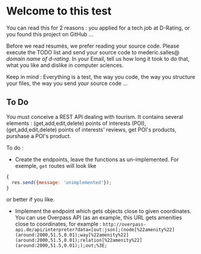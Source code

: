 # Welcome to this test

You can read this for 2 reasons : you applied for a tech job at D-Rating, or you found this project on GitHub ...

Before we read résumés, we prefer reading your source code. Please execute the TODO list and send your source code to mederic.salles@ _domain name of d-rating_. In your Email, tell us how long it took to do that, what you like and dislike in computer sciences.

Keep in mind : Everything is a test, the way you code, the way you structure your files, the way you send your source code ...


## To Do

You must conceive a REST API dealing with tourism. It contains several elements : (get,add,edit,delete) points of interests (POI), (get,add,edit,delete) points of interests' reviews, get POI's products, purshase a POI's product.

To do :
 - Create the endpoints, leave the functions as un-implemented. For exemple, `get` routes will look like 
 ```js
 {
   res.send({message: 'unimplemented'});
 }
 ```
 or better if you like.

 - Implement the endpoint which gets objects close to given coordinates. You can use Overpass API (as an example, this URL gets amenities close to coordinates, for example : `http://overpass-api.de/api/interpreter?data=[out:json];(node[%22amenity%22](around:2000,51.5,0.01);way[%22amenity%22](around:2000,51.5,0.01);relation[%22amenity%22](around:2000,51.5,0.01););out;%3E;`
